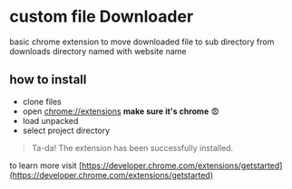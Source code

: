 # custom file Downloader

basic chrome extension to move downloaded file to sub directory from downloads directory named with website name

## how to install 

- clone files
- open [chrome://extensions](chrome://extensions) **make sure it's chrome** :fearful:
- load unpacked
- select project directory

>Ta-da! The extension has been successfully installed.


to learn more visit [https://developer.chrome.com/extensions/getstarted](https://developer.chrome.com/extensions/getstarted)



